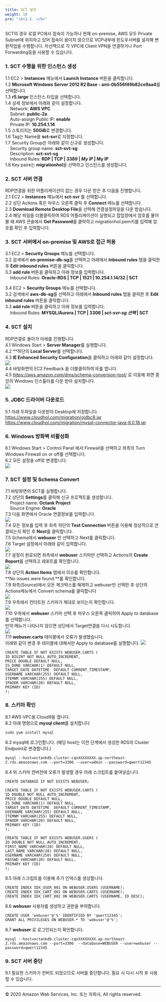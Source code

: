 ```yaml
---
title: SCT 설치
weight: 10
pre: "<b>2.1. </b>"
---
```


SCT의 경우 로컬 PC에서 접속이 가능하나 현재 on-premise, AWS 모두 Private Subnet에 위히하고 있어 접속이 용이치 않으므로 VCP내부에 윈도우서버를 설치해 변환작업을 수행합니다. 차선책으로 각 VPC에 Client VPN을 연결하거나 Port Forwarding등을 사용할 수 있습니다.

### 1. SCT 수행을 위한 인스턴스 생성  
1.1 EC2 > **Instances** 메뉴에서 **Launch Instance** 버튼을 클릭합니다.  
1.2 **Microsoft Windows Server 2012 R2 Base - ami-0b556f49b82ce9aa4**를 선택합니다.  
1.3 **r5.large** 인스턴스 타입을 선택합니다.  
1.4 상세 정보에서 아래와 같이 설정합니다.  
&nbsp;&nbsp;&nbsp;&nbsp;Network: **AWS VPC**  
&nbsp;&nbsp;&nbsp;&nbsp;Subnet: **public-2a**  
&nbsp;&nbsp;&nbsp;&nbsp;Auto-assign Public IP: **enable**  
&nbsp;&nbsp;&nbsp;&nbsp;Private IP: **10.254.1.14**  
1.5 스토리지는 **50GiB**로 변경합니다.  
1.6 Tag는 Name을 **sct-svr**로 지정합니다.  
1.7 Security Group은 아래와 같이 신규로 생성합니다.  
&nbsp;&nbsp;&nbsp;&nbsp;Security group name: **sct-svt-sg**  
&nbsp;&nbsp;&nbsp;&nbsp;Description: **sct-svt-sg**  
&nbsp;&nbsp;&nbsp;&nbsp;Inbound Rules: **RDP | TCP | 3389 | *My IP* | My IP**  
1.8 Key paire는 **migrationhol**을 선택하고 인스턴스를 생성합니다.  



### 2. SCT 서버 연결   
RDP연결을 위한 어플리케이션이 없는 경우 다운 받은 후 다음을 진행합니다.  
2.1 EC2 > **Instances** 메뉴에서 **sct-svr** 를 선택합니다.  
2.2 상단 Actions 혹은 마우스 오른쪽 클릭 후 **Connect** 메뉴를 선택합니다.  
2.3 **Download Remote Desktop File**을 선택해 연결설정파일을 다운 받습니다.  
2.4 해당 파일을 더블클릭하여 RDS 어플리케이션이 실행되고 팝업창에서 암호를 물어볼 때 AWS 콘솔에서 **Get Password**를 클락하고 migrationhol.pem키를 입력해 암호를 확인 후 입력합니다.  

### 3. SCT 서버에서 on-premise 및 AWS로 접근 허용  
3.1 EC2 > **Security Groups** 메뉴를 선택합니다.  
3.2 검색에서 **on-premise-db-sg**를 선택하고 아래에서 **Inbound rules** 탭을 클릭한 후 **Edit inbound rules** 버튼을 클릭합니다.  
3.3 **add rule** 버튼을 클릭하고 아래 정보를 입력합니다.  
&nbsp;&nbsp;&nbsp;&nbsp;Inbound Rules: **Oracle-RDS | TCP | 1521 | 10.254.1.14/32 | SCT**  

3.4 EC2 > **Security Groups** 메뉴를 선택합니다.  
3.2 검색에서 **aws-db-sg**를 선택하고 아래에서 **Inbound rules** 탭을 클릭한 후 **Edit inbound rules** 버튼을 클릭합니다.  
3.3 **add rule** 버튼을 클릭하고 아래 정보를 입력합니다.  
&nbsp;&nbsp;&nbsp;&nbsp;Inbound Rules: **MYSQL/Aurora | TCP | 3306 | *sct-svr-sg 선택* | SCT**    



### 4. SCT 설치   
RDP연결로 돌아가 아래를 진행합니다.  
4.1 Windows Start > **Server Manager**를 실행합니다.  
4.2 **하단의 **Local Server**를 선택합니다.  
4.3 **IE Enhanced Security Configuration**을 클릭하고 아래와 같이 설정합니다.  
![](/OracleMigrationHoL/images/lab2/sct_windows_1.png#center)    
4.4 바탕화면의 EC2 Feedback 을 더블클릭하여 IE를 엽니다.  
4.5 https://aws.amazon.com/dms/schema-conversion-tool/ 로 이동해 화면 중앙의 Windows 인스톨러를 다운 받아 설치합니다.  
![](/OracleMigrationHoL/images/lab2/sct_windows_2.png#center)    

### 5. JDBC 드라이버 다운로드    
5.1 아래 두파일을 다운받아 Desktop에 저장합니다.
https://www.cloudhol.com/migration/ojdbc8.jar  
https://www.cloudhol.com/migration/mysql-connector-java-8.0.18.jar

### 6. Windows 방화벽 비활성화    
6.1 Windows Start > Control Panel 에서 Firewall을 선택하고 좌측의 Turn Windows Firewall on or off를 선택합니다.  
6.2 모든 설정을 off로 변경합니다.  
![](/OracleMigrationHoL/images/lab2/sct_windows_5.png#center)  


### 7. SCT 설정 및 Schema Convert  
7.1 바탕화면의 SCT를 실행합니다.  
7.2 상단의 **Settings**를 클릭해 신규 프로젝트를 생성합니다.  
&nbsp;&nbsp;&nbsp;&nbsp;Project name: **Octank Project**  
&nbsp;&nbsp;&nbsp;&nbsp;Source Engine: **Oracle**  
7.3 다음 화면에서 Oracle 연결정보를 입력합니다.  
![](/OracleMigrationHoL/images/lab2/sct_windows_4.png#center)  
7.4 모든 정보를 입력 후 좌측 하단의 **Test Connection** 버튼을 이용해 정상적으로 연결되는지 확인 후 **Next**를 클릭합니다.  
7.5 Schema에서 **webuser** 만 선택하고 Next를 클릭합니다.   
7.6 Target 설정에서 아래와 같이 입력합니다.   
![](/OracleMigrationHoL/images/lab2/sct_windows_6.png#center)   
7.7 설정이 완료되면 좌측에서 **webuser** 스키마만 선택하고 Actions의 **Create Report**를 선택하고 레포트를 확인합니다.  
![](/OracleMigrationHoL/images/lab2/sct_windows_9.png#center)   
7.8 상단의 **Action Items** 탭에서 이슈를 확인합니다.  
**No issues were found.**를 확인합니다.  
7.9 좌측(Source)에서 모든 체크박스를 해제하고 webuser만 선택한 후 상단의 Actions메뉴에서 Convert schema를 클릭합니다   
![](/OracleMigrationHoL/images/lab2/sct_windows_7.png#center)  
7.9 우측에서 컨터트된 스키마가 제대로 보이는지 확인합니다.  
![](/OracleMigrationHoL/images/lab2/sct_windows_8.png#center)  
7.10 우측에서 **webuser** 스키마 선택 후 마우스 오른쪽 클릭하여 Apply to database를 선택합니다.   
만약 메뉴가 나타나지 않으면 상단에서 Target연결을 다시 시도합니다.  
![](/OracleMigrationHoL/images/lab2/sct_windows_13.png#center)  
7.11 **webuser.carts** 테이블에서 오류가 발생했습니다.  
아래와 같이 변경 후 테이블에 대해서만 Apply to database를 실행합니다.
![](/OracleMigrationHoL/images/lab2/sct_windows_14.png#center) 
```
CREATE TABLE IF NOT EXISTS WEBUSER.CARTS (
ID BIGINT NOT NULL AUTO_INCREMENT,
PRICE DOUBLE DEFAULT NULL,
IS_DONE VARCHAR(1) DEFAULT NULL,
TARGET_DATE DATETIME  DEFAULT CURRENT_TIMESTAMP,
USERNAME VARCHAR(255) DEFAULT NULL,
ITEMNM VARCHAR(255) DEFAULT NULL,
IPADDR VARCHAR(20) DEFAULT NULL,
PRIMARY KEY (ID)
);
```
### 8. 스키마 확인 
8.1 AWS VPC용 Cloud9을 엽니다.  
8.2 아래 명령으로 **mysql client**를 설치합니다
```
sudo yum install mysql
```
8.3 mysql에 로그인합니다. (해당 host는 이전 단계에서 생성한 RDS의 Cluster Endpoint로 변경합니다.)
```
mysql --host=octankdb.cluster-cqxXXXXXXXX.ap-northeast-2.rds.amazonaws.com --port=3306 --user=admin --password=qwert12345
```
8.4 위 스키마 컨버전에 오류가 발생할 경우 아래 스크립트를 붙여넣습니다.
```
CREATE DATABASE IF NOT EXISTS WEBUSER;

CREATE TABLE IF NOT EXISTS WEBUSER.CARTS (
ID DOUBLE NOT NULL AUTO_INCREMENT,
PRICE DOUBLE DEFAULT NULL,
IS_DONE VARCHAR(1) DEFAULT NULL,
TARGET_DATE DATETIME  DEFAULT CURRENT_TIMESTAMP,
USERNAME VARCHAR(255) DEFAULT NULL,
ITEMNM VARCHAR(255) DEFAULT NULL,
IPADDR VARCHAR(20) DEFAULT NULL,
PRIMARY KEY (ID)
);

CREATE TABLE IF NOT EXISTS WEBUSER.USERS (
ID DOUBLE NOT NULL AUTO_INCREMENT,
FIRST_NAME VARCHAR(20) DEFAULT NULL,
LAST_NAME VARCHAR(20) DEFAULT NULL,
USERNAME VARCHAR(250) DEFAULT NULL,
PASSWD VARCHAR(20) DEFAULT NULL,
PRIMARY KEY (ID)
);
```
8.5 아래 스크립트를 이용해 추가 인덱스를 생성합니다.
```
CREATE INDEX IDX_USER_001 ON WEBUSER.USERS (USERNAME);
CREATE INDEX IDX_CART_001 ON WEBUSER.CARTS (USERNAME);
CREATE INDEX IDX_CART_002 ON WEBUSER.CARTS (USERNAME, ID DESC);
```
8.6 **webuser** 사용자를 생성하고 권한을 부여합니다.
```
CREATE USER 'webuser'@'%' IDENTIFIED BY 'qwert12345';
GRANT ALL PRIVILEGES ON WEBUSER.* TO 'webuser'@'%';

```
8.7 **webuser** 로 로그인되는지 확인합니다.
```
mysql --host=octankdb.cluster-cqxXXXXXXXX.ap-northeast-2.rds.amazonaws.com --port=3306  --database=WEBUSER --user=webuser --password=qwert12345
```


### 9. SCT 서버 중단  
9.1 필요한 스키마가 컨버트 되었으므로 서버를 중단합니다. 필요 시 다시 시작 후 사용할 수 있습니다. 

---
© 2020 Amazon Web Services, Inc. 또는 자회사, All rights reserved.
